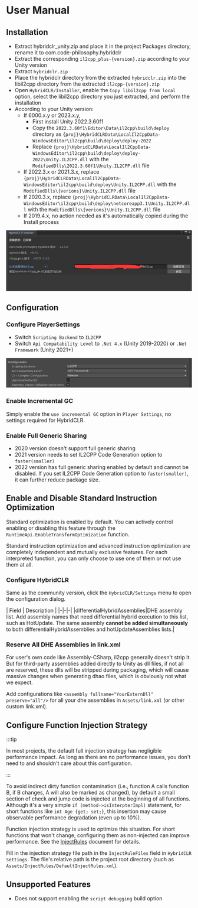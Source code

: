 # User Manual

## Installation

- Extract hybridclr_unity.zip and place it in the project Packages directory, rename it to com.code-philosophy.hybridclr
- Extract the corresponding `il2cpp_plus-{version}.zip` according to your Unity version
- Extract `hybridclr.zip`
- Place the hybridclr directory from the extracted `hybridclr.zip` into the libil2cpp directory from the extracted `il2cpp-{version}.zip`
- Open `HybridCLR/Installer`, enable the `Copy libil2cpp from local` option, select the libil2cpp directory you just extracted, and perform the installation
- According to your Unity version:
  - If 6000.x.y or 2023.x.y,
    - First install Unity 2022.3.60f1
    - Copy the `2022.3.60f1\Editor\Data\il2cpp\build\deploy` directory as `{proj}\HybridCLRData\LocalIl2CppData-WindowsEditor\il2cpp\build\deploy\deploy-2022`
    - Replace `{proj}\HybridCLRData\LocalIl2CppData-WindowsEditor\il2cpp\build\deploy\deploy-2022\Unity.IL2CPP.dll` with the `ModifiedDlls\2022.3.60f1\Unity.IL2CPP.dll` file
  - If 2022.3.x or 2021.3.x, replace `{proj}\HybridCLRData\LocalIl2CppData-WindowsEditor\il2cpp\build\deploy\Unity.IL2CPP.dll` with the `ModifiedDlls\{verions}\Unity.IL2CPP.dll` file
  - If 2020.3.x, replace `{proj}\HybridCLRData\LocalIl2CppData-WindowsEditor\il2cpp\build\deploy\netcoreapp3.1\Unity.IL2CPP.dll` with the `ModifiedDlls\{verions}\Unity.IL2CPP.dll` file
  - If 2019.4.x, no action needed as it's automatically copied during the Install process

![installer](/img/hybridclr/ultimate-installer.jpg)

## Configuration

### Configure PlayerSettings

- Switch `Scripting Backend` to `IL2CPP`
- Switch `Api Compatability Level` to `.Net 4.x` (Unity 2019-2020) or `.Net Framework` (Unity 2021+)

![player settings](/img/hybridclr/ultimate-project-settings.jpg)

### Enable Incremental GC

Simply enable the `use incremental GC` option in `Player Settings`, no settings required for HybridCLR.

### Enable Full Generic Sharing

- 2020 version doesn't support full generic sharing
- 2021 version needs to set IL2CPP Code Generation option to `faster(smaller)`
- 2022 version has full generic sharing enabled by default and cannot be disabled. If you set IL2CPP Code Generation option to `faster(smaller)`, it can further reduce package size.

## Enable and Disable Standard Instruction Optimization

Standard optimization is enabled by default. You can actively control enabling or disabling this feature through the `RuntimeApi.EnableTransformOptimization` function.

Standard instruction optimization and advanced instruction optimization are completely independent and mutually exclusive features. For each interpreted function, you can only choose to use one of them or not use them at all.

### Configure HybridCLR

Same as the community version, click the `HybridCLR/Settings` menu to open the configuration dialog.

| Field | Description |
|-|-|-|
|differentialHybridAssemblies|DHE assembly list. Add assembly names that need differential hybrid execution to this list, such as HotUpdate. The same assembly **cannot be added simultaneously** to both differentialHybridAssemblies and hotUpdateAssemblies lists.|

### Reserve All DHE Assemblies in link.xml

For user's own code like Assembly-CSharp, il2cpp generally doesn't strip it. But for third-party assemblies added directly to Unity as dll files, if not all are reserved, these dlls will be stripped during packaging, which will cause massive changes when generating dhao files, which is obviously not what we expect.

Add configurations like `<assembly fullname="YourExternDll" preserve="all"/>` for all your dhe assemblies in `Assets/link.xml` (or other custom link.xml).

## Configure Function Injection Strategy

:::tip

In most projects, the default full injection strategy has negligible performance impact. As long as there are no performance issues, you don't need to and shouldn't care about this configuration.

:::

To avoid indirect dirty function contamination (i.e., function A calls function B, if B changes, A will also be marked as changed), by default a small section of check and jump code is injected at the beginning of all functions. Although it's a very simple `if (method->isInterpterImpl)` statement, for short functions like `int Age {get; set;}`, this insertion may cause observable performance degradation (even up to 10%).

Function injection strategy is used to optimize this situation. For short functions that won't change, configuring them as non-injected can improve performance. See the [InjectRules](./injectrules) document for details.

Fill in the injection strategy file path in the `InjectRuleFiles` field in `HybridCLR Settings`. The file's relative path is the project root directory (such as `Assets/InjectRules/DefaultInjectRules.xml`).

## Unsupported Features

- Does not support enabling the `script debugging` build option


